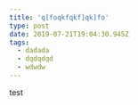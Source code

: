 ```yaml
---
title: 'q[foqkfqkf]qk]fo'
type: post
date: 2019-07-21T19:04:30.945Z
tags:
  - dadada
  - dqdqdqd
  - wdwdw
---
```

test
